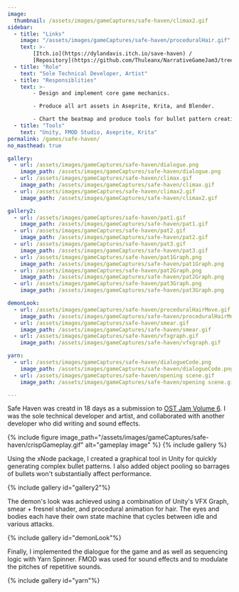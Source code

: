 ```yaml
---
image:
  thumbnail: /assets/images/gameCaptures/safe-haven/climax2.gif
sidebar:
  - title: "Links"
    image: "/assets/images/gameCaptures/safe-haven/proceduralHair.gif"
    text: >-
        [Itch.io](https://dylandavis.itch.io/save-haven) /
        [Repository](https://github.com/Thuleanx/NarrativeGameJam3/tree/main/HorrorNarrative/Assets/All/Programming)
  - title: "Role"
    text: "Sole Technical Developer, Artist"
  - title: "Responsiblities"
    text: >-
        - Design and implement core game mechanics. 

        - Produce all art assets in Aseprite, Krita, and Blender.

        - Chart the beatmap and produce tools for bullet pattern creation.
  - title: "Tools"
    text: "Unity, FMOD Studio, Aseprite, Krita"
permalink: /games/safe-haven/
no_masthead: true

gallery:
  - url: /assets/images/gameCaptures/safe-haven/dialogue.png
    image_path: /assets/images/gameCaptures/safe-haven/dialogue.png
  - url: /assets/images/gameCaptures/safe-haven/climax.gif
    image_path: /assets/images/gameCaptures/safe-haven/climax.gif
  - url: /assets/images/gameCaptures/safe-haven/climax2.gif
    image_path: /assets/images/gameCaptures/safe-haven/climax2.gif

gallery2:
  - url: /assets/images/gameCaptures/safe-haven/pat1.gif
    image_path: /assets/images/gameCaptures/safe-haven/pat1.gif
  - url: /assets/images/gameCaptures/safe-haven/pat2.gif
    image_path: /assets/images/gameCaptures/safe-haven/pat2.gif
  - url: /assets/images/gameCaptures/safe-haven/pat3.gif
    image_path: /assets/images/gameCaptures/safe-haven/pat3.gif
  - url: /assets/images/gameCaptures/safe-haven/pat1Graph.png
    image_path: /assets/images/gameCaptures/safe-haven/pat1Graph.png
  - url: /assets/images/gameCaptures/safe-haven/pat2Graph.png
    image_path: /assets/images/gameCaptures/safe-haven/pat2Graph.png
  - url: /assets/images/gameCaptures/safe-haven/pat3Graph.png
    image_path: /assets/images/gameCaptures/safe-haven/pat3Graph.png

demonLook:
  - url: /assets/images/gameCaptures/safe-haven/proceduralHairMove.gif
    image_path: /assets/images/gameCaptures/safe-haven/proceduralHairMove.gif
  - url: /assets/images/gameCaptures/safe-haven/smear.gif
    image_path: /assets/images/gameCaptures/safe-haven/smear.gif
  - url: /assets/images/gameCaptures/safe-haven/vfxgraph.gif
    image_path: /assets/images/gameCaptures/safe-haven/vfxgraph.gif

yarn:
  - url: /assets/images/gameCaptures/safe-haven/dialogueCode.png
    image_path: /assets/images/gameCaptures/safe-haven/dialogueCode.png
  - url: /assets/images/gameCaptures/safe-haven/opening scene.gif
    image_path: /assets/images/gameCaptures/safe-haven/opening scene.gif

---
```


Safe Haven was creatd in 18 days as a submission to [OST Jam Volume 6](https://itch.io/jam/ost-jam-v6).
I was the sole technical developer and artist, and collaborated with another developer who did writing and sound effects.

{% include figure image_path="/assets/images/gameCaptures/safe-haven/crispGameplay.gif" alt="gameplay image" %}
{% include gallery %}

Using the xNode package, I created a graphical tool in Unity for quickly generating complex bullet patterns. 
I also added object pooling so barrages of bullets won't substantially affect performance.

{% include gallery id="gallery2"%}

The demon's look was achieved using a combination of Unity's VFX Graph, smear + fresnel shader, and procedural animation for hair. 
The eyes and bodies each have their own state machine that cycles between idle and various attacks.

{% include gallery id="demonLook"%}

Finally, I implemented the dialogue for the game and as well as sequencing logic with Yarn Spinner.
FMOD was used for sound effects and to modulate the pitches of repetitive sounds.

{% include gallery id="yarn"%}
